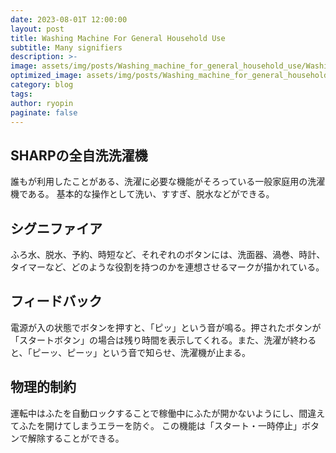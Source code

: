 ```yaml
---
date: 2023-08-01T 12:00:00
layout: post
title: Washing Machine For General Household Use
subtitle: Many signifiers
description: >-
image: assets/img/posts/Washing_machine_for_general_household_use/Washing_machine_for_general_household_use.png
optimized_image: assets/img/posts/Washing_machine_for_general_household_use/Washing_machine_for_general_household_use_resized_thumbnail.png
category: blog
tags: 
author: ryopin
paginate: false
---
```


## SHARPの全自洗洗濯機

誰もが利用したことがある、洗濯に必要な機能がそろっている一般家庭用の洗濯機である。
基本的な操作として洗い、すすぎ、脱水などができる。

## シグニファイア

ふろ水、脱水、予約、時短など、それぞれのボタンには、洗面器、渦巻、時計、タイマーなど、どのような役割を持つのかを連想させるマークが描かれている。

## フィードバック

電源が入の状態でボタンを押すと、「ピッ」という音が鳴る。押されたボタンが「スタートボタン」の場合は残り時間を表示してくれる。また、洗濯が終わると、「ピーッ、ピーッ」という音で知らせ、洗濯機が止まる。

## 物理的制約

運転中はふたを自動ロックすることで稼働中にふたが開かないようにし、間違えてふたを開けてしまうエラーを防ぐ。
この機能は「スタート・一時停止」ボタンで解除することができる。